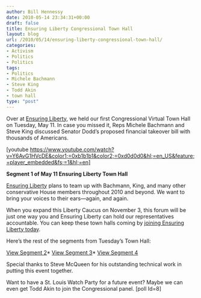 ```yaml
---
author: Bill Hennessy
date: 2010-05-14 23:34:31+00:00
draft: false
title: Ensuring Liberty Congressional Town Hall
layout: blog
url: /2010/05/14/ensuring-liberty-congressional-town-hall/
categories:
- Activism
- Politics
- Politics
tags:
- Politics
- Michele Bachmann
- Steve King
- Todd Akin
- town hall
type: "post"
---
```


Over at [Ensuring Liberty](https://libertycaucus.net/join.htm), we held our first Congressional Virtual Town Hall on Tuesday, May 11. In case you missed it, Reps Michele Bachmann and Steve King discussed Senator Dodd’s proposed financial takeover bill with thousands of Americans.

 

[youtube https://www.youtube.com/watch?v=Y6AvG1HVcDE&color1;=0xb1b1b1&color2;=0xd0d0d0&hl;=en_US&feature;=player_embedded&fs;=1&hl;=en]

 

**Segment 1 of May 11 Ensuring Liberty Town Hall**

 

[Ensuring Liberty](https://libertycaucus.net/join.htm) plans to team up with Bachmann, King, and many other conservative House members throughout 2010 and beyond. We want to bring your voices to their ears—again, and again.

 

When you expand this Liberty Caucus on November 3, this forum will be just one way you and Ensuring Liberty can hold our representatives accountable. You can keep these town halls coming by [joining Ensuring Liberty today](https://libertycaucus.net/join.htm).

 

Here’s the rest of the segments from Tuesday’s Town Hall:

 

[View Segment 2](https://www.youtube.com/watch?v=ym4GnBAoqDU)*
[View Segment 3](https://www.youtube.com/watch?v=U341On78a_k)*
[View Segment 4](https://www.youtube.com/watch?v=cGrW4qFTQ0c)

 

Special thanks to Steve McQueen for his outstanding technical work in putting this event together.

 

Want to have a St. Louis Watch Party for a future event? Maybe we can even get Todd Akin to join the Congressional panel. [poll Id=8]
